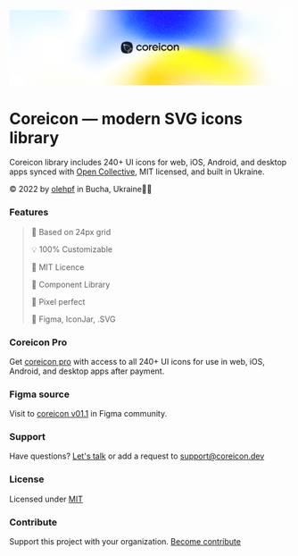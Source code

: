 <p align="center">
  <img src="https://github.com/coreicon-dev/coreicon/blob/main/img/bg/cover-figma.png" alt="Coreicon">
</p>

# Coreicon — modern SVG icons library
Coreicon library includes 240+ UI icons for web, iOS, Android, and desktop apps
synced with [Open Collective](https://opencollective.com/coreicon), MIT licensed, and built in Ukraine.
>
© 2022 by [olehpf](https://www.figma.com/@olehpf) in Bucha, Ukraine💙💛
### Features
>📐 Based on 24px grid
>
>💡 100% Customizable
>
>🔐 MIT Licence
>
>🧬 Component Library
>
>💎 Pixel perfect
>
>🧩 Figma, IconJar, .SVG
>
### Coreicon Pro
Get [coreicon pro](https://coreicon.dev/coreicon-payment.pdf) with access to all 240+ UI icons for use in web, iOS, Android, and desktop apps after payment.
### Figma source 
Visit to [coreicon v01.1](https://www.figma.com/community/file/1105519588638228078) in Figma community.
### Support
Have questions? [Let's talk](https://t.me/coreicon_bot) or add a request to support@coreicon.dev
### License
Licensed under [MIT](https://choosealicense.com/licenses/mit/)
### Contribute
Support this project with your organization. [Become contribute](https://opencollective.com/coreicon)
